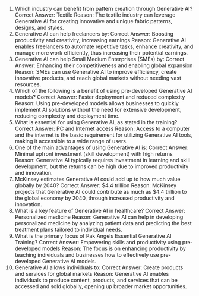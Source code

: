 1. Which industry can benefit from pattern creation through Generative AI?
Correct Answer: Textile
Reason: The textile industry can leverage Generative AI for creating innovative and unique fabric patterns, designs, and styles.
2. Generative AI can help freelancers by:
Correct Answer: Boosting productivity and creativity, increasing earnings
Reason: Generative AI enables freelancers to automate repetitive tasks, enhance creativity, and manage more work efficiently, thus increasing their potential earnings.
3. Generative AI can help Small Medium Enterprises (SMEs) by:
Correct Answer: Enhancing their competitiveness and enabling global expansion
Reason: SMEs can use Generative AI to improve efficiency, create innovative products, and reach global markets without needing vast resources.
4. Which of the following is a benefit of using pre-developed Generative AI models?
Correct Answer: Faster deployment and reduced complexity
Reason: Using pre-developed models allows businesses to quickly implement AI solutions without the need for extensive development, reducing complexity and deployment time.
5. What is essential for using Generative AI, as stated in the training?
Correct Answer: PC and Internet access
Reason: Access to a computer and the internet is the basic requirement for utilizing Generative AI tools, making it accessible to a wide range of users.
6. One of the main advantages of using Generative AI is:
Correct Answer: Minimal upfront investment (skill development) with high returns
Reason: Generative AI typically requires investment in learning and skill development, but the returns can be high due to improved productivity and innovation.
7. McKinsey estimates Generative AI could add up to how much value globally by 2040?
Correct Answer: $4.4 trillion
Reason: McKinsey projects that Generative AI could contribute as much as $4.4 trillion to the global economy by 2040, through increased productivity and innovation.
8. What is a key feature of Generative AI in healthcare?
Correct Answer: Personalized medicine
Reason: Generative AI can help in developing personalized medicine by analyzing patient data and predicting the best treatment plans tailored to individual needs.
9. What is the primary focus of Pak Angels Essential Generative AI Training?
Correct Answer: Empowering skills and productivity using pre-developed models
Reason: The focus is on enhancing productivity by teaching individuals and businesses how to effectively use pre-developed Generative AI models.
10. Generative AI allows individuals to:
Correct Answer: Create products and services for global markets
Reason: Generative AI enables individuals to produce content, products, and services that can be accessed and sold globally, opening up broader market opportunities.
